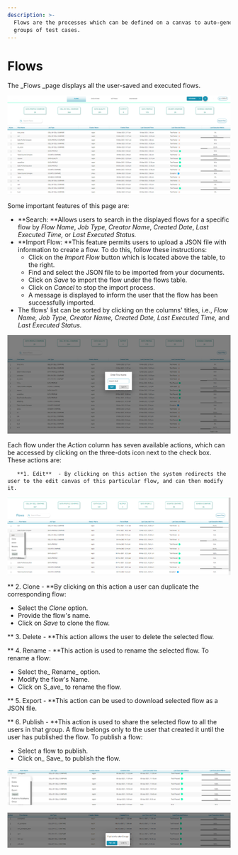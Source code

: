 ```yaml
---
description: >-
  Flows are the processes which can be defined on a canvas to auto-generate
  groups of test cases.
---
```


# Flows

The _Flows _page displays all the user-saved and executed flows.

![Flows](../../.gitbook/assets/flows2.png)

Some important features of this page are:

* **Search: **Allows users to search in the displayed flows for a specific flow by _Flow Name_, _Job Type_, _Creator Name_, _Created Date_, _Last Executed Time,_ or _Last Executed Status._
* **Import Flow: **This feature permits users to upload a JSON file with information to create a flow. To do this, follow these instructions:
  * Click on the _Import Flow_ button which is located above the table, to the right. 
  * Find and select the JSON file to be imported from your documents.
  * Click on _Save_ to import the flow under the flows table.
  * Click on _Cancel_ to stop the import process.
  * A message is displayed to inform the user that the flow has been successfully imported. 
* The flows' list can be sorted by clicking on the columns' titles, i.e., _Flow Name, Job Type, Creator Name, Created Date, Last Executed Time,_ and _Last Executed Status._

![Import Flow](../../.gitbook/assets/import2.png)

Each flow under the _Action_ column has seven available actions, which can be accessed by clicking on the three-dots icon next to the check box. These actions are:  

       **1. Edit**  - By clicking on this action the system redirects the user to the edit canvas of this particular flow, and can then modify it. 

![Edit Flow](../../.gitbook/assets/editflow2.png)

**   2. Clone - **By clicking on this action a user can duplicate the corresponding flow:

* Select the _Clone_ option.
* Provide the flow's name. 
* Click on _Save_ to clone the flow.       

**   3. Delete - **This action allows the user to delete the selected flow.

**   4. Rename - **This action is used to rename the selected flow. To rename a flow:  

* Select the_ Rename_ option. 
* Modify the flow's Name.
* Click on S_ave_ to rename the flow.

**   5. Export - **This action can be used to download selected flow as a JSON file.

**   6. Publish - **This action is used to share the selected flow to all the users in that group. A flow belongs only to the user that created it until the user has published the flow. To publish a flow:

* Select a flow to publish. 
* Click on_ Save_ to publish the flow.

![Publish Flow](../../.gitbook/assets/publish_flow.png)

![Publish Flow to a Group](../../.gitbook/assets/publish_group.png)

